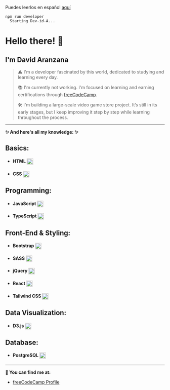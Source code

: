 Puedes leerlos en español [aquí](README.md)
```
npm run developer
  Starting Dev-id-A...
```

# Hello there! 👋

## I'm David Aranzana

> ⚠️ I'm a developer fascinated by this world, dedicated to studying and learning every day.  
>
> 📚 I'm currently not working. I'm focused on learning and earning certifications through [freeCodeCamp](https://www.freecodecamp.org/).  
>
> 🛠️ I'm building a large-scale video game store project. It’s still in its early stages, but I keep improving it step by step while learning throughout the process.

---

**✨ And here's all my knowledge: ✨**

## **Basics**:
- #### HTML <img src="https://cdn.jsdelivr.net/gh/devicons/devicon/icons/html5/html5-original.svg" width="20" height="20" align="top"/>
- #### CSS <img src="https://cdn.jsdelivr.net/gh/devicons/devicon/icons/css3/css3-original.svg" width="20" height="20" align="top"/>

## **Programming**:
- #### JavaScript <img src="https://cdn.jsdelivr.net/gh/devicons/devicon/icons/javascript/javascript-original.svg" width="20" height="20" align="top"/>
- #### TypeScript <img src="https://cdn.jsdelivr.net/gh/devicons/devicon/icons/typescript/typescript-original.svg" width="20" height="20" align="top"/>

## **Front-End & Styling**:
- #### Bootstrap <img src="https://cdn.jsdelivr.net/gh/devicons/devicon/icons/bootstrap/bootstrap-original.svg" width="20" height="20" align="top"/>
- #### SASS <img src="https://cdn.jsdelivr.net/gh/devicons/devicon/icons/sass/sass-original.svg" width="20" height="20" align="top"/>
- #### jQuery <img src="https://cdn.jsdelivr.net/gh/devicons/devicon/icons/jquery/jquery-original.svg" width="20" height="20" align="top"/>
- #### React <img src="https://cdn.jsdelivr.net/gh/devicons/devicon/icons/react/react-original.svg" width="20" height="20" align="top"/>
- #### Tailwind CSS <img src="https://cdn.jsdelivr.net/gh/devicons/devicon/icons/tailwindcss/tailwindcss-original.svg" width="20" height="20" align="top"/>

## **Data Visualization**:
- #### D3.js <img src="https://cdn.jsdelivr.net/gh/devicons/devicon/icons/d3js/d3js-original.svg" width="20" height="20" align="top"/>

## **Database**:
- #### PostgreSQL <img src="https://cdn.jsdelivr.net/gh/devicons/devicon/icons/postgresql/postgresql-original.svg" width="20" height="20" align="top"/>

---

**🔗 You can find me at:**

- [freeCodeCamp Profile](https://www.freecodecamp.org/-Dev-id)
